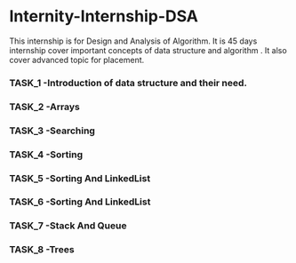 # Internity-Internship-DSA
This internship is for Design and Analysis of Algorithm.  It is 45 days internship cover important concepts of data structure and algorithm .  It also cover advanced topic for placement. 

### TASK_1 **-Introduction of data structure and their need.**

### TASK_2 **-Arrays**  

### TASK_3 **-Searching**

### TASK_4 **-Sorting**  

### TASK_5 **-Sorting And LinkedList**

### TASK_6 **-Sorting And LinkedList**

### TASK_7 **-Stack And Queue**

### TASK_8 **-Trees**
